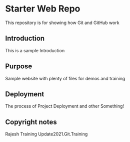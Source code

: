 # Starter Web Repo

This repository is for showing how Git and GitHub work

## Introduction

This is a sample Introduction

## Purpose

Sample website with plenty of files for demos and training

## Deployment

The process of Project Deployment and other Something!

## Copyright notes

Rajesh Training Update2021.Git.Training